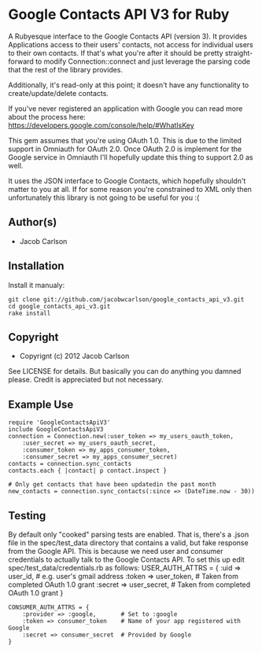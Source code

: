 # Google Contacts API V3 for Ruby

A Rubyesque interface to the Google Contacts API (version 3). It provides
Applications access to their users' contacts, not access for individual users
to their own contacts. If that's what you're after it should be pretty
straight-forward to modify Connection::connect and just leverage the parsing
code that the rest of the library provides.

Additionally, it's read-only at this point; it doesn't have any functionality
to create/update/delete contacts.

If you've never registered an application with Google you can read more about
the process here: https://developers.google.com/console/help/#WhatIsKey

This gem assumes that you're using OAuth 1.0. This is due to the limited
support in Omniauth for OAuth 2.0. Once OAuth 2.0 is implement for the Google
service in Omniauth I'll hopefully update this thing to support 2.0 as well.

It uses the JSON interface to Google Contacts, which hopefully shouldn't
matter to you at all. If for some reason you're constrained to XML only then
unfortunately this library is not going to be useful for you :(

## Author(s)

* Jacob Carlson

## Installation

Install it manualy:

    git clone git://github.com/jacobwcarlson/google_contacts_api_v3.git
    cd google_contacts_api_v3.git 
    rake install

## Copyright

* Copyrignt (c) 2012 Jacob Carlson

See LICENSE for details. But basically you can do anything you damned please.
Credit is appreciated but not necessary.

## Example Use
    require 'GoogleContactsApiV3'
    include GoogleContactsApiV3
    connection = Connection.new(:user_token => my_users_oauth_token,
        :user_secret => my_users_oauth_secret,
        :consumer_token => my_apps_consumer_token,
        :consumer_secret => my_apps_consumer_secret)
    contacts = connection.sync_contacts
    contacts.each { |contact| p contact.inspect }

    # Only get contacts that have been updatedin the past month
    new_contacts = connection.sync_contacts(:since => (DateTime.now - 30))

## Testing
By default only "cooked" parsing tests are enabled. That is, there's a .json
file in the spec/test_data directory that contains a valid, but fake response
from the Google API. This is because we need user and consumer credentials to
actually talk to the Google Contacts API. To set this up
edit spec/test\_data/credentials.rb as follows:
    USER_AUTH_ATTRS = {
        :uid => user_id,        # e.g. user's gmail address
        :token => user_token,   # Taken from completed OAuth 1.0 grant
        :secret => user_secret, # Taken from completed OAuth 1.0 grant
    }

    CONSUMER_AUTH_ATTRS = {
        :provider => :google,       # Set to :google
        :token => consumer_token    # Name of your app registered with Google
        :secret => consumer_secret  # Provided by Google 
    }
